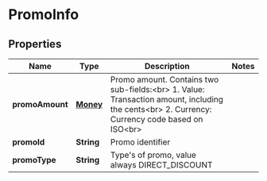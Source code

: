 

# PromoInfo


## Properties

| Name | Type | Description | Notes |
|------------ | ------------- | ------------- | -------------|
|**promoAmount** | [**Money**](Money.md) | Promo amount. Contains two sub-fields:&lt;br&gt; 1. Value: Transaction amount, including the cents&lt;br&gt; 2. Currency: Currency code based on ISO&lt;br&gt;  |  |
|**promoId** | **String** | Promo identifier |  |
|**promoType** | **String** | Type&#39;s of promo, value always DIRECT_DISCOUNT |  |



